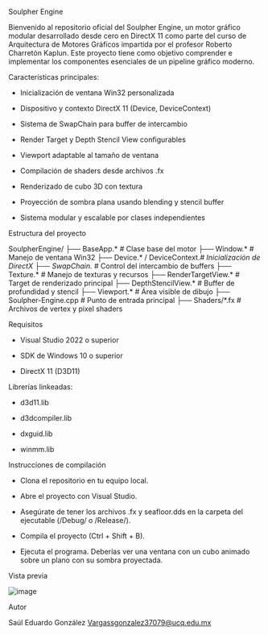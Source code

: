Soulpher Engine

Bienvenido al repositorio oficial del Soulpher Engine, un motor gráfico modular desarrollado desde cero en DirectX 11 como parte del curso de Arquitectura de Motores Gráficos impartida por el profesor Roberto Charretón Kaplun. Este proyecto tiene como objetivo comprender e implementar los componentes esenciales de un pipeline gráfico moderno.

Características principales:

- Inicialización de ventana Win32 personalizada

- Dispositivo y contexto DirectX 11 (Device, DeviceContext)

- Sistema de SwapChain para buffer de intercambio

- Render Target y Depth Stencil View configurables

- Viewport adaptable al tamaño de ventana

- Compilación de shaders desde archivos .fx

- Renderizado de cubo 3D con textura

- Proyección de sombra plana usando blending y stencil buffer

- Sistema modular y escalable por clases independientes

Estructura del proyecto

SoulpherEngine/
├── BaseApp.*                 # Clase base del motor
├── Window.*                  # Manejo de ventana Win32
├── Device.* / DeviceContext.*# Inicialización de DirectX
├── SwapChain.*               # Control del intercambio de buffers
├── Texture.*                 # Manejo de texturas y recursos
├── RenderTargetView.*        # Target de renderizado principal
├── DepthStencilView.*        # Buffer de profundidad y stencil
├── Viewport.*                # Área visible de dibujo
├── Soulpher-Engine.cpp       # Punto de entrada principal
├── Shaders/*.fx              # Archivos de vertex y pixel shaders

Requisitos

- Visual Studio 2022 o superior

- SDK de Windows 10 o superior

- DirectX 11 (D3D11)

Librerías linkeadas:

- d3d11.lib

- d3dcompiler.lib

- dxguid.lib

- winmm.lib

Instrucciones de compilación

- Clona el repositorio en tu equipo local.

- Abre el proyecto con Visual Studio.

- Asegúrate de tener los archivos .fx y seafloor.dds en la carpeta del ejecutable (/Debug/ o /Release/).

- Compila el proyecto (Ctrl + Shift + B).

- Ejecuta el programa. Deberías ver una ventana con un cubo animado sobre un plano con su sombra proyectada.

Vista previa

![image](https://github.com/user-attachments/assets/0f98383a-9fe3-47f9-9093-b6ff8741288d)


Autor

Saúl Eduardo González Vargassgonzalez37079@ucq.edu.mx

